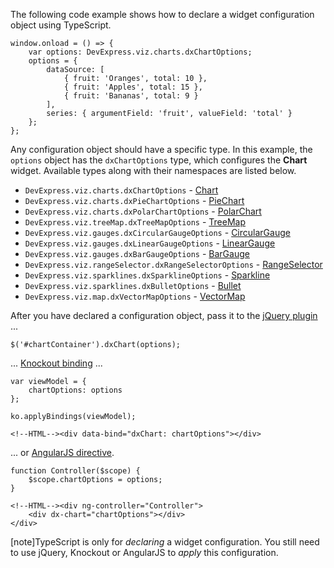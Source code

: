 The following code example shows how to declare a widget configuration object using TypeScript.

    window.onload = () => {
        var options: DevExpress.viz.charts.dxChartOptions;
        options = {
            dataSource: [
                { fruit: 'Oranges', total: 10 },
                { fruit: 'Apples', total: 15 },
                { fruit: 'Bananas', total: 9 }
            ],
            series: { argumentField: 'fruit', valueField: 'total' }
        };  
    };

Any configuration object should have a specific type. In this example, the `options` object has the `dxChartOptions` type, which configures the **Chart** widget. Available types along with their namespaces are listed below.

- `DevExpress.viz.charts.dxChartOptions` - [Chart](/api-reference/20%20Data%20Visualization%20Widgets/10%20dxChart '/Documentation/ApiReference/Data_Visualization_Widgets/dxChart/')
- `DevExpress.viz.charts.dxPieChartOptions` - [PieChart](/api-reference/20%20Data%20Visualization%20Widgets/15%20dxPieChart '/Documentation/ApiReference/Data_Visualization_Widgets/dxPieChart/')
- `DevExpress.viz.charts.dxPolarChartOptions` - [PolarChart](/api-reference/20%20Data%20Visualization%20Widgets/17%20dxPolarChart '/Documentation/ApiReference/Data_Visualization_Widgets/dxPolarChart/')
- `DevExpress.viz.treeMap.dxTreeMapOptions` - [TreeMap](/api-reference/20%20Data%20Visualization%20Widgets/20%20dxTreeMap '/Documentation/ApiReference/Data_Visualization_Widgets/dxTreeMap/')
- `DevExpress.viz.gauges.dxCircularGaugeOptions` - [CircularGauge](/api-reference/20%20Data%20Visualization%20Widgets/35%20dxCircularGauge '/Documentation/ApiReference/Data_Visualization_Widgets/dxCircularGauge/')
- `DevExpress.viz.gauges.dxLinearGaugeOptions` - [LinearGauge](/api-reference/20%20Data%20Visualization%20Widgets/40%20dxLinearGauge '/Documentation/ApiReference/Data_Visualization_Widgets/dxLinearGauge/')
- `DevExpress.viz.gauges.dxBarGaugeOptions` - [BarGauge](/api-reference/20%20Data%20Visualization%20Widgets/45%20dxBarGauge '/Documentation/ApiReference/Data_Visualization_Widgets/dxBarGauge/')
- `DevExpress.viz.rangeSelector.dxRangeSelectorOptions` - [RangeSelector](/api-reference/20%20Data%20Visualization%20Widgets/25%20dxRangeSelector '/Documentation/ApiReference/Data_Visualization_Widgets/dxRangeSelector/')
- `DevExpress.viz.sparklines.dxSparklineOptions` - [Sparkline](/api-reference/20%20Data%20Visualization%20Widgets/60%20dxSparkline '/Documentation/ApiReference/Data_Visualization_Widgets/dxSparkline/')
- `DevExpress.viz.sparklines.dxBulletOptions` - [Bullet](/api-reference/20%20Data%20Visualization%20Widgets/55%20dxBullet '/Documentation/ApiReference/Data_Visualization_Widgets/dxBullet/')
- `DevExpress.viz.map.dxVectorMapOptions` - [VectorMap](/api-reference/20%20Data%20Visualization%20Widgets/70%20dxVectorMap '/Documentation/ApiReference/Data_Visualization_Widgets/dxVectorMap/')

After you have declared a configuration object, pass it to the [jQuery plugin](/concepts/20%20Data%20Visualization/05%20Basics/10%20Widget%20Basics%20-%20jQuery/01%20Create%20and%20Configure%20a%20Widget.md '/Documentation/Guide/Data_Visualization/Basics/Widget_Basics_-_jQuery/#Create_and_Configure_a_Widget') ...

    $('#chartContainer').dxChart(options);  

... [Knockout binding](/concepts/20%20Data%20Visualization/05%20Basics/30%20Widget%20Basics%20-%20Knockout/01%20Create%20and%20Configure%20a%20Widget.md '/Documentation/Guide/Data_Visualization/Basics/Widget_Basics_-_Knockout/#Create_and_Configure_a_Widget') ...

    var viewModel = {
        chartOptions: options
	};

	ko.applyBindings(viewModel);

<!---->

    <!--HTML--><div data-bind="dxChart: chartOptions"></div>

... or [AngularJS directive](/concepts/20%20Data%20Visualization/05%20Basics/20%20Widget%20Basics%20-%20AngularJS/01%20Create%20and%20Configure%20a%20Widget.md '/Documentation/Guide/Data_Visualization/Basics/Widget_Basics_-_AngularJS/#Create_and_Configure_a_Widget').

    function Controller($scope) {
		$scope.chartOptions = options;
	}

<!---->

    <!--HTML--><div ng-controller="Controller">
		<div dx-chart="chartOptions"></div>
	</div>

[note]TypeScript is only for _declaring_ a widget configuration. You still need to use jQuery, Knockout or AngularJS to _apply_ this configuration.